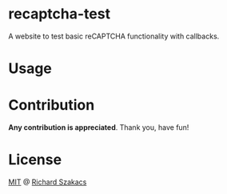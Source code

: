 recaptcha-test
==============

A website to test basic reCAPTCHA functionality with callbacks.

Usage
=====

Contribution
============

**Any contribution is appreciated**. 
Thank you, have fun!

License
=======

[MIT](LICENSE.md) @ [Richard Szakacs](https://www.github.com/richardszkcs)
